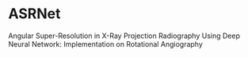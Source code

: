 # ASRNet
Angular Super-Resolution in X-Ray Projection Radiography Using Deep Neural Network: Implementation on Rotational Angiography
